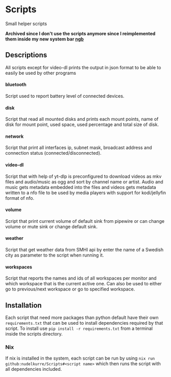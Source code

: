 # Scripts

Small helper scripts

**Archived since I don't use the scripts anymore since I reimplemented them inside my new system bar [ngb](https://github.com/nudelkurre/ngb)**

## Descriptions

All scripts except for video-dl prints the output in json format to be able to easily be used by other programs

#### bluetooth
Script used to report battery level of connected devices.

#### disk
Script that read all mounted disks and prints each mount points, name of disk for mount point, used space, used percentage and total size of disk.

#### network
Script that print all interfaces ip, subnet mask, broadcast address and connection status (connected/disconnected).

#### video-dl
Script that with help of yt-dlp is preconfigured to download videos as mkv files and audio/music as ogg and sort by channel name or artist. Audio and music gets metadata embedded into the files and videos gets metadata written to a nfo file to be used by media players with support for kodi/jellyfin format of nfo.

#### volume
Script that print current volume of default sink from pipewire or can change volume or mute sink or change default sink.

#### weather
Script that get weather data from SMHI api by enter the name of a Swedish city as parameter to the script when running it.

#### workspaces
Script that reports the names and ids of all workspaces per monitor and which workspace that is the current active one. Can also be used to either go to previous/next workspace or go to specified workspace.

## Installation
Each script that need more packages than python default have their own `requirements.txt` that can be used to install dependencies required by that script.
To install use `pip install -r requirements.txt` from a terminal inside the scripts directory.

### Nix
If nix is installed in the system, each script can be run by using `nix run github:nudelkurre/Scripts#<script name>` which then runs the script with all dependencies included.
